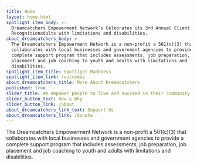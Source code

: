 ```yaml
---
title: Home
layout: home.html
spotlight_item_body: >-
  Dreamcatchers Empowerment Network’s Celebrates its 3rd Annual Client Success
  Recognitionadults with limitations and disabilities.
about_dreamcatchers_body: >-
  The Dreamcatchers Empowerment Network is a non-profit a 501(c)(3) that
  collaborates with local businesses and government agencies to provide a
  complete support program that includes assessments, job preparation, job
  placement and job coaching to youth and adults with limitations and
  disabilities.
spotlight_item_title: Spotlight Maddness
spotlight_item_link: /outcomes
about_dreamcatchers_title: More About Dreamcatchers
published: true
slider_title: We empower people to live and succeed in their community.
slider_button_text: How & Why
slider_button_link: /about
about_dreamcatchers_link_text: Support Us
about_dreamcatchers_link: /donate
---
```


The Dreamcatchers Empowerment Network is a non-profit a 501(c)(3) that collaborates with local businesses and government agencies to provide a complete support program that includes assessments, job preparation, job placement and job coaching to youth and adults with limitations and disabilities.
